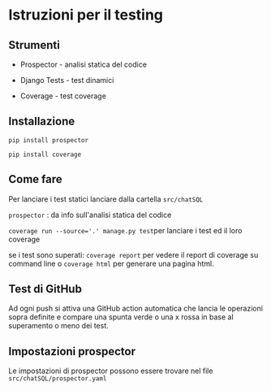 # Istruzioni per il testing

## Strumenti

- Prospector - analisi statica del codice
  
- Django Tests - test dinamici
  
- Coverage - test coverage
  

## Installazione

`pip install prospector`

`pip install coverage`

## Come fare

Per lanciare i test statici lanciare dalla cartella `src/chatSQL`

`prospector` : da info sull'analisi statica del codice

`coverage run --source='.' manage.py test`per lanciare i test ed il loro coverage

se i test sono superati: `coverage report` per vedere il report di coverage su command line o `coverage html` per generare una pagina html.

## Test di GitHub

Ad ogni push si attiva una GitHub action automatica che lancia le operazioni sopra definite e compare una spunta verde o una x rossa in base al superamento o meno dei test.

## Impostazioni prospector

Le impostazioni di prospector possono essere trovare nel file `src/chatSQL/prospector.yaml`